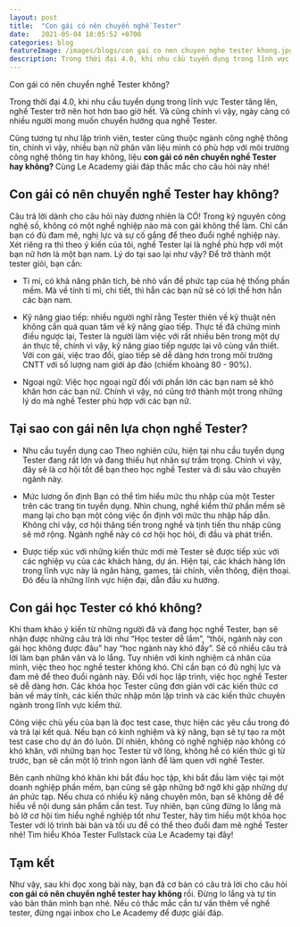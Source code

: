 ```yaml
---
layout: post
title:  "Con gái có nên chuyển nghề Tester"
date:   2021-05-04 18:05:52 +0700
categories: blog
featureImage: /images/blogs/con gai co nen chuyen nghe tester khong.jpg
description: Trong thời đại 4.0, khi nhu cầu tuyển dụng trong lĩnh vực Tester tăng lên, nghề Tester trở nên hot hơn bao giờ hết. Và cũng chính vì vậy, ngày càng có nhiều người mong muốn chuyển hướng qua nghề Tester. Cũng tương tự như lập trình viên, tester cũng thuộc ngành công nghệ thông tin, chính vì vậy, nhiều bạn nữ phân vân liệu mình có phù hợp với môi trường công nghệ thông tin hay không
---
```


Con gái có nên chuyển nghề Tester không?

Trong thời đại 4.0, khi nhu cầu tuyển dụng trong lĩnh vực Tester tăng lên, nghề Tester trở nên hot hơn bao giờ hết. Và cũng chính vì vậy, ngày càng có nhiều người mong muốn chuyển hướng qua nghề Tester.


Cũng tương tự như lập trình viên, tester cũng thuộc ngành công nghệ thông tin, chính vì vậy, nhiều bạn nữ phân vân liệu mình có phù hợp với môi trường công nghệ thông tin hay không, liệu 
<b>con gái có nên chuyển nghề Tester hay không? </b> Cùng Le Academy giải đáp thắc mắc cho câu hỏi này nhé!



## **Con gái có nên chuyển nghề Tester hay không?**

Câu trả lời dành cho câu hỏi này đương nhiên là CÓ! Trong kỷ nguyên công nghệ số, không có một nghề nghiệp nào mà con gái không thể làm. Chỉ cần bạn có đủ đam mê, nghị lực và sự cố gắng để theo đuổi nghề nghiệp này. Xét riêng ra thì theo ý kiến của tôi, nghề Tester lại là nghề phù hợp với một bạn nữ hơn là một bạn nam. Lý do tại sao lại như vậy?
Để trở thành một tester giỏi, bạn cần:

- Tỉ mỉ, có khả năng phân tích, bẻ nhỏ vấn đề phức tạp của hệ thống phần mềm. Mà về tính tỉ mỉ, chi tiết, thì hẳn các bạn nữ sẽ có lợi thể hơn hẳn các bạn nam.

- Kỹ năng giao tiếp: nhiều người nghĩ rằng Tester thiên về kỹ thuật nên không cần quá quan tâm về kỹ năng giao tiếp. Thực tế đã chứng minh điều ngược lại, Tester là người làm việc với rất nhiều bên trong một dự án thực tế, chính vì vậy, kỹ năng giao tiếp ngược lại vô cùng vần thiết. Với con gái, việc trao đổi, giao tiếp sẽ dễ dàng hơn trong môi trường CNTT với số lượng nam giới áp đảo (chiếm khoảng 80 - 90%). 

- Ngoại ngữ: Việc học ngoại ngữ đối với phần lớn các bạn nam sẽ khó khăn hơn các bạn nữ. Chính vì vậy, nó cũng trở thành một trong những lý do mà nghề Tester phù hợp với các bạn nữ.


## **Tại sao con gái nên lựa chọn nghề Tester?**

- Nhu cầu tuyển dụng cao
Theo nghiên cứu, hiện tại nhu cầu tuyển dụng Tester đang rất lớn và đang thiếu hụt nhân sự trầm trọng. Chính vì vậy, đây sẽ là cơ hội tốt để bạn theo học nghề Tester và đi sâu vào chuyên ngành này.

- Mức lương ổn định
Bạn có thể tìm hiểu mức thu nhập của một Tester trên các trang tin tuyển dụng. Nhìn chung, nghề kiểm thử phần mềm sẽ mang lại cho bạn một công việc ổn định với mức thu nhập hấp dẫn.
Không chỉ vậy, cơ hội thăng tiến trong nghề và tịnh tiến thu nhập cũng sẽ mở rộng. Ngành nghề này có cơ hội học hỏi, đi đầu và phát triển.

- Được tiếp xúc với những kiến thức mới mẻ
Tester sẽ được tiếp xúc với các nghiệp vụ của các khách hàng, dự án. Hiện tại, các khách hàng lớn trong lĩnh vực này là ngân hàng, games, tài chính, viễn thông, điện thoại. Đó đều là những lĩnh vực hiện đại, dẫn đầu xu hướng. 


## **Con gái học Tester có khó không?**

Khi tham khảo ý kiến từ những người đã và đang học nghề Tester, bạn sẽ nhận được những câu trả lời như “Học tester dễ lắm”, “thôi, ngành này con gái học không được đâu” hay “học ngành này khó đấy”. Sẽ có nhiều câu trả lời làm bạn phân vân và lo lắng.
Tuy nhiên với kinh nghiệm cá nhân của mình, việc theo học nghề tester không khó. Chỉ cần bạn có đủ nghị lực và đam mê để theo đuổi ngành này. Đổi với học lập trình, việc học nghề Tester sẽ dễ dàng hơn. Các khóa học Tester cũng đơn giản với các kiến thức cơ bản về máy tính, các kiến thức nhập môn lập trình và các kiến thức chuyên ngành trong lĩnh vực kiểm thử. 

Công việc chủ yếu của bạn là đọc test case, thực hiện các yêu cầu trong đó và trả lại kết quả. Nếu bạn có kinh nghiệm và kỹ năng, bạn sẽ tự tạo ra một test case cho dự án đó luôn. 
Dĩ nhiên, không có nghề nghiệp nào không có khó khăn, với những bạn học Tester từ vỡ lòng, không hề có kiến thức gì từ trước, bạn sẽ cần một lộ trình ngon lành để làm quen với nghề Tester.


Bên cạnh những khó khăn khi bắt đầu học tập, khi bắt đầu làm việc tại một doanh nghiệp phần mềm, bạn cũng sẽ gặp những bỡ ngỡ khi gặp những dự án phức tạp. Nếu chưa có nhiều kỹ năng chuyên môn, bạn sẽ không dễ để hiểu về nội dung sản phẩm cần test.
Tuy nhiên, bạn cũng đừng lo lắng mà bỏ lỡ cơ hội tìm hiểu nghề nghiệp tốt như Tester, hãy tìm hiểu một khóa học Tester với lộ trình bài bản và tối ưu để có thể theo đuổi đam mê nghề Tester nhé!
Tìm hiểu Khóa Tester Fullstack của Le Academy tại đây!






## **Tạm kết**

Như vậy, sau khi đọc xong bài này, bạn đã cơ bản có câu trả lời cho câu hỏi <b>con gái có nên chuyển nghề tester hay không </b> rồi. Đừng lo lắng và tự tin vào bản thân mình bạn nhé. Nếu có thắc mắc cần tư vấn thêm về nghề tester, đừng ngại inbox cho Le Academy để được giải đáp.


